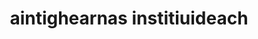 ---
layout: faclair
title: "aintighearnas institiuideach"
title_ga: "leatrom institiúideach"
title_en: "institutional oppression"
permalink: /aintighearnas-institiuideach/
permalink_ga: /leatrom-institiuideach/
permalink_en: /institutional oppression/
---